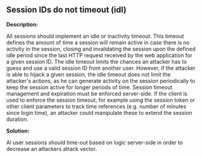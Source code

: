 
Session IDs do not timeout (idl)
-------

**Description:**

All sessions should implement an idle or inactivity timeout. This timeout defines the amount of time a session will remain active in case there is no activity in the session, closing and invalidating the session upon the defined idle period since the last HTTP request received by the web application for a given session ID. The idle timeout limits the chances an attacker has to guess and use a valid session ID from another user. However, if the attacker is able to hijack a given session, the idle timeout does not limit the attacker&#39;s actions, as he can generate activity on the session periodically to keep the session active for longer periods of time. Session timeout management and expiration must be enforced server-side. If the client is used to enforce the session timeout, for example using the session token or other client parameters to track time references (e.g. number of minutes since login time), an attacker could manipulate these to extend the session duration.


**Solution:**

Al user sessions should time-out based on logic server-side in order to decrease an attackers attack vector.

	